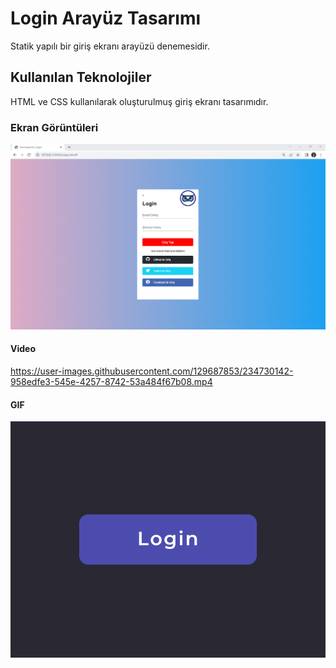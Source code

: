<h1>Login Arayüz Tasarımı</h1>

Statik yapılı bir giriş ekranı arayüzü denemesidir.
<h2> Kullanılan Teknolojiler</h2>

HTML ve CSS kullanılarak oluşturulmuş giriş ekranı tasarımıdır.


<h3>Ekran Görüntüleri</h3>

![](screenshots.png)


<h4> Video </h4>



https://user-images.githubusercontent.com/129687853/234730142-958edfe3-545e-4257-8742-53a484f67b08.mp4




<h4> GIF </h4>

![](login.gif)
